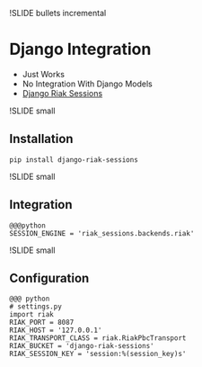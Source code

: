 !SLIDE bullets incremental

# Django Integration #

* Just Works
* No Integration With Django Models
* [Django Riak Sessions](https://github.com/flashingpumpkin/django-riak-sessions)

!SLIDE small

## Installation

    pip install django-riak-sessions

!SLIDE small

## Integration

    @@@python
    SESSION_ENGINE = 'riak_sessions.backends.riak'

!SLIDE small

## Configuration

    @@@ python
    # settings.py
    import riak
    RIAK_PORT = 8087
    RIAK_HOST = '127.0.0.1'
    RIAK_TRANSPORT_CLASS = riak.RiakPbcTransport
    RIAK_BUCKET = 'django-riak-sessions'
    RIAK_SESSION_KEY = 'session:%(session_key)s'
